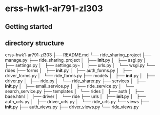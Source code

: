# erss-hwk1-ar791-zl303



## Getting started
## directory structure
erss-hwk1-ar791-zl303
    ├── README.md
    └── ride_sharing_project
        ├── manage.py
        ├── ride_sharing_project
        │   ├── __init__.py
        │   ├── asgi.py
        │   ├── settings.py
        │   ├── settings.py~
        │   ├── urls.py
        │   └── wsgi.py
        └── rides
            ├── forms
            │   ├── __init__.py
            │   ├── auth_forms.py
            │   ├── driver_forms.py
            │   └── ride_forms.py
            ├── models
            │   ├── __init__.py
            │   ├── driver.py
            │   ├── ride.py
            │   └── ride_sharer.py
            ├── services
            │   ├── __init__.py
            │   ├── email_service.py
            │   ├── ride_service.py
            │   └── search_service.py
            ├── templates
            │   └── rides
            │       ├── auth
            │       ├── base.html
            │       ├── driver
            │       └── ride
            ├── urls
            │   ├── __init__.py
            │   ├── auth_urls.py
            │   ├── driver_urls.py
            │   └── ride_urls.py
            └── views
                ├── __init__.py
                ├── auth_views.py
                ├── driver_views.py
                └── ride_views.py

##
